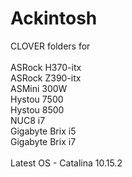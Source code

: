 # Ackintosh

CLOVER folders for<BR>
<BR>
ASRock H370-itx<BR>
ASRock Z390-itx<BR>
ASMini 300W<BR>
Hystou 7500<BR>
Hystou 8500<BR>
NUC8 i7<BR>
Gigabyte Brix i5<BR>
Gigabyte Brix i7<BR>
<BR>
Latest OS - Catalina 10.15.2
